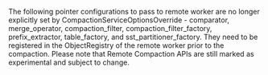 The following pointer configurations to pass to remote worker are no longer explicitly set by CompactionServiceOptionsOverride - comparator, merge_operator, compaction_filter, compaction_filter_factory, prefix_extractor, table_factory, and sst_partitioner_factory. They need to be registered in the ObjectRegistry of the remote worker prior to the compaction. Please note that Remote Compaction APIs are still marked as experimental and subject to change.
